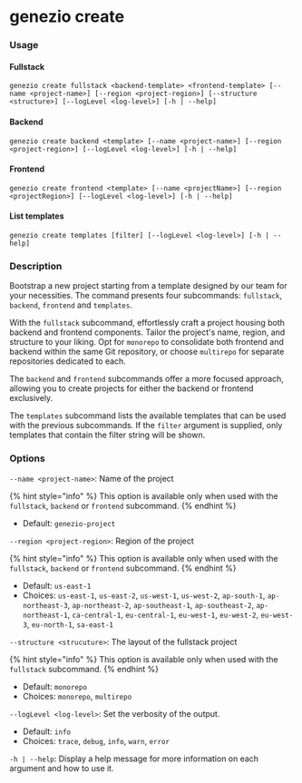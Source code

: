 # genezio create

### Usage

#### Fullstack

`genezio create fullstack <backend-template> <frontend-template> [--name <project-name>] [--region <project-region>] [--structure <structure>] [--logLevel <log-level>] [-h | --help]`

#### Backend

`genezio create backend <template> [--name <project-name>] [--region <project-region>] [--logLevel <log-level>] [-h | --help]`

#### Frontend

`genezio create frontend <template> [--name <projectName>] [--region <projectRegion>] [--logLevel <log-level>] [-h | --help]`

#### List templates

`genezio create templates [filter] [--logLevel <log-level>] [-h | --help]`

### Description

Bootstrap a new project starting from a template designed by our team for your necessities. The command presents four subcommands: `fullstack`, `backend`, `frontend` and `templates`.

With the `fullstack` subcommand, effortlessly craft a project housing both backend and frontend components. Tailor the project's name, region, and structure to your liking. Opt for `monorepo` to consolidate both frontend and backend within the same Git repository, or choose `multirepo` for separate repositories dedicated to each.

The `backend` and `frontend` subcommands offer a more focused approach, allowing you to create projects for either the backend or frontend exclusively.

The `templates` subcommand lists the available templates that can be used with the previous subcommands. If the `filter` argument is supplied, only templates that contain the filter string will be shown.

### Options

`--name <project-name>`: Name of the project

{% hint style="info" %}
This option is available only when used with the `fullstack`, `backend` or `frontend` subcommand.
{% endhint %}

* Default: `genezio-project`

`--region <project-region>`: Region of the project

{% hint style="info" %}
This option is available only when used with the `fullstack`, `backend` or `frontend` subcommand.
{% endhint %}

* Default: `us-east-1`
* Choices: `us-east-1`, `us-east-2`, `us-west-1`, `us-west-2`, `ap-south-1`, `ap-northeast-3`, `ap-northeast-2`, `ap-southeast-1`, `ap-southeast-2`, `ap-northeast-1`, `ca-central-1`, `eu-central-1`, `eu-west-1`, `eu-west-2`, `eu-west-3`, `eu-north-1`, `sa-east-1`

`--structure <strucuture>`: The layout of the fullstack project

{% hint style="info" %}
This option is available only when used with the `fullstack` subcommand.
{% endhint %}

* Default: `monorepo`
* Choices: `monorepo`, `multirepo`

`--logLevel <log-level>`: Set the verbosity of the output.

* Default: `info`
* Choices: `trace`, `debug`, `info`, `warn`, `error`

`-h | --help`: Display a help message for more information on each argument and how to use it.
